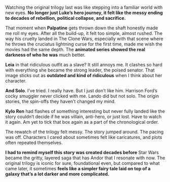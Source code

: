 Watching the original trilogy last was like stepping into a familiar world with new eyes. **No longer just Luke’s hero journey, it felt like the messy ending to decades of rebellion, political collapse, and sacrifice.**

That moment when **Palpatine** gets thrown down the shaft honestly made me roll my eyes. After all the build-up, it felt too simple, almost rushed. The way his cruelty landed in The Clone Wars, especially with that scene where he throws the cruciatus lightning curse for the first time, made me wish the movies had the same depth. The **animated series showed the real darkness of who he was** much better.

**Leia** in that ridiculous outfit as a slave? It still annoys me. It clashes so hard with everything she became the strong leader, the poised senator. That image sticks out as **outdated and kind of ridiculous** when I think about her character.

**And Solo**. I’ve tried. I really have. But I just don’t like him. Harrison Ford’s cocky smuggler never clicked with me. Lando did but not solo. The origin stories, the spin-offs they haven’t changed my mind.

**Kylo Ren** had flashes of something interesting but never fully landed like the story couldn’t decide if he was villain, anti-hero, or just lost. Have to watch it again. Am yet to tick that box again as a part of the chronological order.

The rewatch of the trilogy felt messy. The story jumped around. The pacing was off. Characters I cared about sometimes felt like caricatures, and plots often repeated themselves. 

**I had to remind myself this story was created decades before** Star Wars became the gritty, layered saga that has Andor that I resonate with now. The original trilogy is iconic for sure, foundational even, but compared to what came later, it sometimes **feels like a simpler fairy tale laid on top of a galaxy that’s a lot darker and more complicated.**